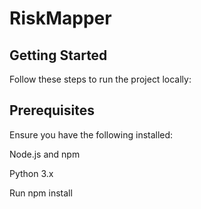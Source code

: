 # RiskMapper

## Getting Started

Follow these steps to run the project locally:

## Prerequisites

Ensure you have the following installed:

Node.js and npm

Python 3.x

Run npm install
